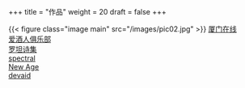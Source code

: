 +++
title = "作品"
weight = 20
draft = false
+++

{{< figure class="image main" src="/images/pic02.jpg" >}}
[厦门在线](http://xmok2018.github.io)  
[爱酒人俱乐部](http://i9r.github.io)  
[罗坦诗集](http://rrotan.github.io)  
[spectral](https://arkadianriver.github.io/spectral/)  
[New Age](https://jekynewage.github.io/)  
[devaid](https://themes.3rdwavemedia.com/demo/devaid/)  